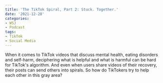 ```yaml
---
title: 'The TikTok Spiral, Part 2: Stuck. Together.'
date: '2021-12-28'
categories:
- WSJ
- Podcast
tags:
- TikTok
- Social Media
---
```

When it comes to TikTok videos that discuss mental health, eating disorders and self-harm, deciphering what is helpful and what is harmful can be hard for TikTok's algorithm. And even when users share videos of their recovery, their posts can send others into spirals. So how do TikTokers try to help each other in this gray area?